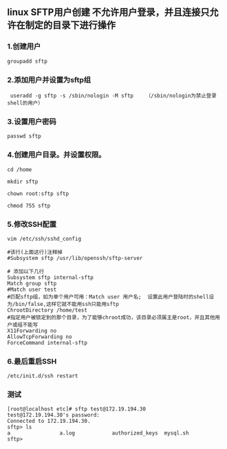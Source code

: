 ##  linux SFTP用户创建 不允许用户登录，并且连接只允许在制定的目录下进行操作

### 1.创建用户
```
groupadd sftp
```

### 2.添加用户并设置为sftp组

```
 useradd -g sftp -s /sbin/nologin -M sftp    （/sbin/nologin为禁止登录shell的用户）
```

### 3.设置用户密码
```
passwd sftp
```

### 4.创建用户目录。并设置权限。
```
cd /home

mkdir sftp

chown root:sftp sftp

chmod 755 sftp
```
### 5.修改SSH配置


```
vim /etc/ssh/sshd_config

#该行(上面这行)注释掉
#Subsystem sftp /usr/lib/openssh/sftp-server
 
# 添加以下几行
Subsystem sftp internal-sftp 
Match group sftp
#Match user test
#匹配sftp组，如为单个用户可用：Match user 用户名;  设置此用户登陆时的shell设为/bin/false,这样它就不能用ssh只能用sftp
ChrootDirectory /home/test
#指定用户被锁定到的那个目录，为了能够chroot成功，该目录必须属主是root，并且其他用户或组不能写
X11Forwarding no
AllowTcpForwarding no
ForceCommand internal-sftp

```

### 6.最后重启SSH
```
/etc/init.d/ssh restart
```


### 测试

```
[root@localhost etc]# sftp test@172.19.194.30
test@172.19.194.30's password: 
Connected to 172.19.194.30.
sftp> ls
a                a.log            authorized_keys  mysql.sh         
sftp>

```
